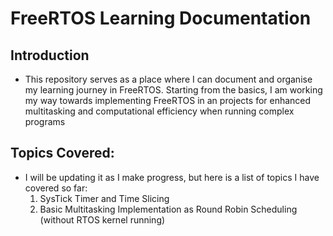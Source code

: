# FreeRTOS Learning Documentation
## Introduction
* This repository serves as a place where I can document and organise my learning journey in FreeRTOS. Starting from the basics, I am working my way towards implementing FreeRTOS in an projects for enhanced multitasking and computational efficiency when running complex programs

## Topics Covered:
* I will be updating it as I make progress, but here is a list of topics I have covered so far:
    1.  SysTick Timer and Time Slicing
    2. Basic Multitasking Implementation as Round Robin Scheduling (without RTOS kernel running)
